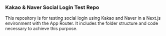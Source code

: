 ### Kakao & Naver Social Login Test Repo

This repository is for testing social login using Kakao and Naver in a Next.js environment with the App Router. It includes the folder structure and code necessary to achieve this purpose.

